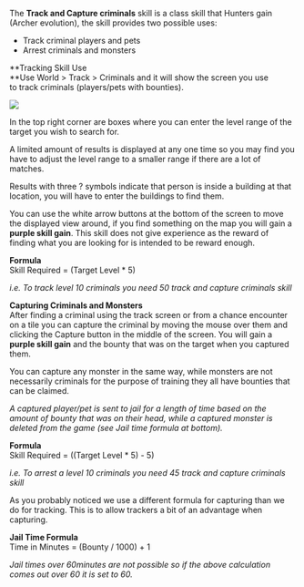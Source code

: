 ---
---
The **Track and Capture criminals** skill is a class skill that Hunters gain (Archer evolution), the skill provides two possible uses:

*   Track criminal players and pets
*   Arrest criminals and monsters

**Tracking Skill Use  
**Use World > Track > Criminals and it will show the screen you use to track criminals (players/pets with bounties).

[![](https://lohcdn.com/images/t_trackcriminals.jpg)](https://lohcdn.com/images/trackcriminals.jpg)

In the top right corner are boxes where you can enter the level range of the target you wish to search for.

A limited amount of results is displayed at any one time so you may find you have to adjust the level range to a smaller range if there are a lot of matches.

Results with three ? symbols indicate that person is inside a building at that location, you will have to enter the buildings to find them.

You can use the white arrow buttons at the bottom of the screen to move the displayed view around, if you find something on the map you will gain a **purple skill gain**. This skill does not give experience as the reward of finding what you are looking for is intended to be reward enough.

**Formula**  
Skill Required = (Target Level \* 5)

_i.e. To track level 10 criminals you need 50 track and capture criminals skill_

**Capturing Criminals and Monsters**  
After finding a criminal using the track screen or from a chance encounter on a tile you can capture the criminal by moving the mouse over them and clicking the Capture button in the middle of the screen. You will gain a **purple skill gain** and the bounty that was on the target when you captured them.

You can capture any monster in the same way, while monsters are not necessarily criminals for the purpose of training they all have bounties that can be claimed.

_A captured player/pet is sent to jail for a length of time based on the amount of bounty that was on their head, while a captured monster is deleted from the game (see Jail time formula at bottom)._

**Formula**  
Skill Required = ((Target Level \* 5) - 5)

_i.e. To arrest a level 10 criminals you need 45 track and capture criminals skill_

As you probably noticed we use a different formula for capturing than we do for tracking. This is to allow trackers a bit of an advantage when capturing.

**Jail Time Formula**  
Time in Minutes = (Bounty / 1000) + 1

_Jail times over 60minutes are not possible so if the above calculation comes out over 60 it is set to 60._